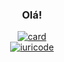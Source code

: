 <div align="center">

### Olá!
[![card](https://github-readme-stats.vercel.app/api?username=bravlima&theme=dracula)](https://github.com/anuraghazra/github-readme-stats) </br>
[![iuricode](https://github-readme-stats.vercel.app/api/top-langs/?username=bravlima&hide=html&theme=dracula)](https://github.com/anuraghazra/github-readme-stats)

</div>
</div>

